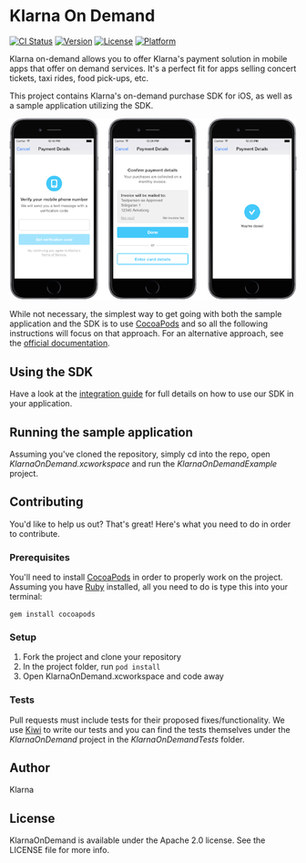 # Klarna On Demand

[![CI Status](https://api.travis-ci.org/klarna/klarna-on-demand-ios.svg?style=flat)](https://travis-ci.org/klarna/klarna-on-demand-ios)
[![Version](https://img.shields.io/cocoapods/v/KlarnaOnDemand.svg?style=flat)](http://cocoadocs.org/docsets/KlarnaOnDemand)
[![License](https://img.shields.io/cocoapods/l/KlarnaOnDemand.svg?style=flat)](http://cocoadocs.org/docsets/KlarnaOnDemand)
[![Platform](https://img.shields.io/cocoapods/p/KlarnaOnDemand.svg?style=flat)](http://cocoadocs.org/docsets/KlarnaOnDemand)

Klarna on-demand allows you to offer Klarna's payment solution in mobile apps that offer on demand services. It's a perfect fit for apps selling concert tickets, taxi rides, food pick-ups, etc.

This project contains Klarna's on-demand purchase SDK for iOS, as well as a sample application utilizing the SDK.

![It's Klarna in your App](screenshot.png)

While not necessary, the simplest way to get going with both the sample application and the SDK is to use [CocoaPods](http://cocoapods.org) and so all the following instructions will focus on that approach. For an alternative approach, see the [official documentation](http://this_should_be_some_valid_link).

## Using the SDK
Have a look at the [integration guide](doc/integration.md) for full details on how to use our SDK in your application.

## Running the sample application
Assuming you've cloned the repository, simply cd into the repo, open *KlarnaOnDemand.xcworkspace* and run the *KlarnaOnDemandExample* project.

## Contributing
You'd like to help us out? That's great! Here's what you need to do in order to contribute.

### Prerequisites
You'll need to install [CocoaPods](http://cocoapods.org) in order to properly work on the project. Assuming you have [Ruby](https://www.ruby-lang.org/en/downloads/) installed, all you need to do is type this into your terminal:

    gem install cocoapods

### Setup

1. Fork the project and clone your repository
2. In the project folder, run `pod install`
3. Open KlarnaOnDemand.xcworkspace and code away

### Tests
Pull requests must include tests for their proposed fixes/functionality. We use [Kiwi](https://github.com/kiwi-bdd/Kiwi) to write our tests and you can find the tests themselves under the *KlarnaOnDemand* project in the *KlarnaOnDemandTests* folder.


## Author

Klarna

## License

KlarnaOnDemand is available under the Apache 2.0 license. See the LICENSE file for more info.
